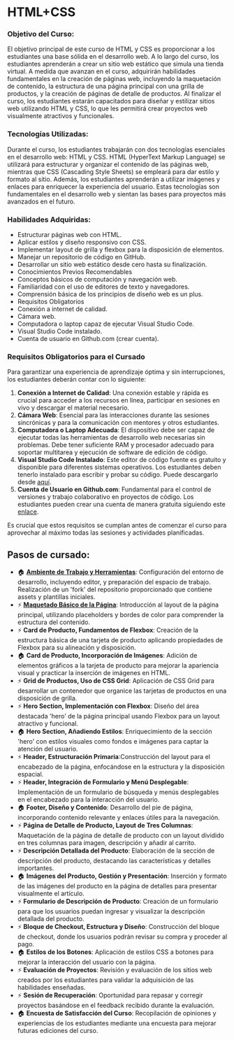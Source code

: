 # HTML+CSS

### Objetivo del Curso:

El objetivo principal de este curso de HTML y CSS es proporcionar a los estudiantes una base sólida en el desarrollo web. A lo largo del curso, los estudiantes aprenderán a crear un sitio web estático que simula una tienda virtual. A medida que avanzan en el curso, adquirirán habilidades fundamentales en la creación de páginas web, incluyendo la maquetación de contenido, la estructura de una página principal con una grilla de productos, y la creación de páginas de detalle de productos. Al finalizar el curso, los estudiantes estarán capacitados para diseñar y estilizar sitios web utilizando HTML y CSS, lo que les permitirá crear proyectos web visualmente atractivos y funcionales.

### Tecnologías Utilizadas:

Durante el curso, los estudiantes trabajarán con dos tecnologías esenciales en el desarrollo web: HTML y CSS. HTML (HyperText Markup Language) se utilizará para estructurar y organizar el contenido de las páginas web, mientras que CSS (Cascading Style Sheets) se empleará para dar estilo y formato al sitio. Además, los estudiantes aprenderán a utilizar imágenes y enlaces para enriquecer la experiencia del usuario. Estas tecnologías son fundamentales en el desarrollo web y sientan las bases para proyectos más avanzados en el futuro.

### Habilidades Adquiridas:

- Estructurar páginas web con HTML.
- Aplicar estilos y diseño responsivo con CSS.
- Implementar layout de grilla y flexbox para la disposición de elementos.
- Manejar un repositorio de código en GitHub.
- Desarrollar un sitio web estático desde cero hasta su finalización.
- Conocimientos Previos Recomendables
- Conceptos básicos de computación y navegación web.
- Familiaridad con el uso de editores de texto y navegadores.
- Comprensión básica de los principios de diseño web es un plus.
- Requisitos Obligatorios
- Conexión a internet de calidad.
- Cámara web.
- Computadora o laptop capaz de ejecutar Visual Studio Code.
- Visual Studio Code instalado.
- Cuenta de usuario en Github.com (crear cuenta).

### Requisitos Obligatorios para el Cursado

Para garantizar una experiencia de aprendizaje óptima y sin interrupciones, los estudiantes deberán contar con lo siguiente:

1. **Conexión a Internet de Calidad**: Una conexión estable y rápida es crucial para acceder a los recursos en línea, participar en sesiones en vivo y descargar el material necesario.
2. **Cámara Web**: Esencial para las interacciones durante las sesiones sincrónicas y para la comunicación con mentores y otros estudiantes.
3. **Computadora o Laptop Adecuada**: El dispositivo debe ser capaz de ejecutar todas las herramientas de desarrollo web necesarias sin problemas. Debe tener suficiente RAM y procesador adecuado para soportar multitarea y ejecución de software de edición de código.
4. **Visual Studio Code Instalado**: Este editor de código fuente es gratuito y disponible para diferentes sistemas operativos. Los estudiantes deben tenerlo instalado para escribir y probar su código. Puede descargarlo desde [aquí](https://code.visualstudio.com/Download).
5. **Cuenta de Usuario en Github.com**: Fundamental para el control de versiones y trabajo colaborativo en proyectos de código. Los estudiantes pueden crear una cuenta de manera gratuita siguiendo este [enlace](https://github.com/signup).

Es crucial que estos requisitos se cumplan antes de comenzar el curso para aprovechar al máximo todas las sesiones y actividades planificadas.

## Pasos de cursado:

- 🏠 **[Ambiente de Trabajo y Herramientas](./workspace_and_tools.es.md)**: Configuración del entorno de desarrollo, incluyendo editor, y preparación del espacio de trabajo. Realización de un 'fork' del repositorio proporcionado que contiene assets y plantillas iniciales.
- ⚡ **[Maquetado Básico de la Página](./basic_page_layout.es.md)**: Introducción al layout de la página principal, utilizando placeholders y bordes de color para comprender la estructura del contenido.
- ⚡ **Card de Producto, Fundamentos de Flexbox**: Creación de la estructura básica de una tarjeta de producto aplicando propiedades de Flexbox para su alineación y disposición.
- 🏠 **Card de Producto, Incorporación de Imágenes**: Adición de elementos gráficos a la tarjeta de producto para mejorar la apariencia visual y practicar la inserción de imágenes en HTML.
- ⚡ **Grid de Productos, Uso de CSS Grid**: Aplicación de CSS Grid para desarrollar un contenedor que organice las tarjetas de productos en una disposición de grilla.
- ⚡ **Hero Section, Implementación con Flexbox**: Diseño del área destacada 'hero' de la página principal usando Flexbox para un layout atractivo y funcional.
- 🏠 **Hero Section, Añadiendo Estilos**: Enriquecimiento de la sección 'hero' con estilos visuales como fondos e imágenes para captar la atención del usuario.
- ⚡ **Header, Estructuración Primaria**:Construcción del layout para el encabezado de la página, enfocándose en la estructura y la disposición espacial.
- ⚡ **Header, Integración de Formulario y Menú Desplegable**: Implementación de un formulario de búsqueda y menús desplegables en el encabezado para la interacción del usuario.
- 🏠 **Footer, Diseño y Contenido**: Desarrollo del pie de página, incorporando contenido relevante y enlaces útiles para la navegación.
- ⚡ **Página de Detalle de Producto, Layout de Tres Columnas**: Maquetación de la página de detalle de producto con un layout dividido en tres columnas para imagen, descripción y añadir al carrito.
- ⚡ **Descripción Detallada del Producto**: Elaboración de la sección de descripción del producto, destacando las características y detalles importantes.
- 🏠 **Imágenes del Producto, Gestión y Presentación**: Inserción y formato de las imágenes del producto en la página de detalles para presentar visualmente el artículo.
- ⚡ **Formulario de Descripción de Producto**: Creación de un formulario para que los usuarios puedan ingresar y visualizar la descripción detallada del producto.
- ⚡ **Bloque de Checkout, Estructura y Diseño**: Construcción del bloque de checkout, donde los usuarios podrán revisar su compra y proceder al pago.
- 🏠 **Estilos de los Botones**: Aplicación de estilos CSS a botones para mejorar la interacción del usuario con la página.
- ⚡ **Evaluación de Proyectos**: Revisión y evaluación de los sitios web creados por los estudiantes para validar la adquisición de las habilidades enseñadas.
- ⚡ **Sesión de Recuperación**: Oportunidad para repasar y corregir proyectos basándose en el feedback recibido durante la evaluación.
- 🏠 **Encuesta de Satisfacción del Curso**: Recopilación de opiniones y experiencias de los estudiantes mediante una encuesta para mejorar futuras ediciones del curso.
